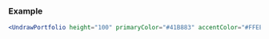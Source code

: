 ### Example

```jsx
<UndrawPortfolio height="100" primaryColor="#41B883" accentColor="#FFEEAD"/>
```